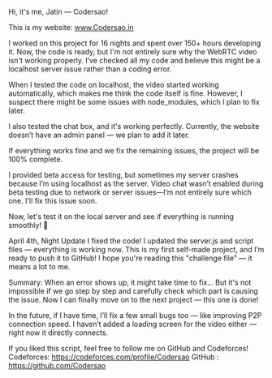 Hi, it's me, Jatin — Codersao!

This is my website: www.Codersao.in
 
I worked on this project for 16 nights and spent over 150+ hours developing it.
Now, the code is ready, but I'm not entirely sure why the WebRTC video isn't working properly.
I’ve checked all my code and believe this might be a localhost server issue rather than a coding error.

When I tested the code on localhost, the video started working automatically, which makes me think the code itself is fine.
However, I suspect there might be some issues with node_modules, which I plan to fix later.

I also tested the chat box, and it's working perfectly.
Currently, the website doesn’t have an admin panel — we plan to add it later.

If everything works fine and we fix the remaining issues, the project will be 100% complete.

I provided beta access for testing, but sometimes my server crashes because I’m using localhost as the server.
Video chat wasn’t enabled during beta testing due to network or server issues—I’m not entirely sure which one.
I'll fix this issue soon.

Now, let's test it on the local server and see if everything is running smoothly! 🚀

April 4th, Night Update
I fixed the code!
I updated the server.js and script files — everything is working now.
This is my first self-made project, and I’m ready to push it to GitHub!
I hope you're reading this "challenge file" — it means a lot to me.

Summary:
When an error shows up, it might take time to fix…
But it's not impossible if we go step by step and carefully check which part is causing the issue.
Now I can finally move on to the next project — this one is done!

In the future, if I have time, I’ll fix a few small bugs too — like improving P2P connection speed.
I haven’t added a loading screen for the video either — right now it directly connects.


If you liked this script, feel free to follow me on GitHub and Codeforces! 
Codeforces: https://codeforces.com/profile/Codersao
GitHub : https://github.com/Codersao
